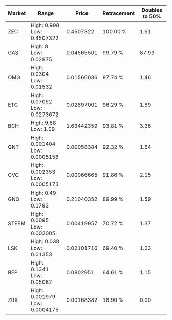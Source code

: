 | Market | Range | Price| Retracement | Doubles to 50% |
| --- | --- | --- | --- | --- |
| ZEC | High: 0.998<br />Low: 0.4507322 | 0.4507322 | 100.00 % | 1.61 |
| GAS | High: 8<br />Low: 0.02875 | 0.04565501 | 99.79 % | 87.93 |
| OMG | High: 0.0304<br />Low: 0.01532 | 0.01566036 | 97.74 % | 1.46 |
| ETC | High: 0.07052<br />Low: 0.0273672 | 0.02897001 | 96.29 % | 1.69 |
| BCH | High: 9.88<br />Low: 1.09 | 1.63442359 | 93.81 % | 3.36 |
| GNT | High: 0.001404<br />Low: 0.0005156 | 0.00058384 | 92.32 % | 1.64 |
| CVC | High: 0.002353<br />Low: 0.0005173 | 0.00066665 | 91.86 % | 2.15 |
| GNO | High: 0.49<br />Low: 0.1793 | 0.21040352 | 89.99 % | 1.59 |
| STEEM | High: 0.0095<br />Low: 0.002005 | 0.00419957 | 70.72 % | 1.37 |
| LSK | High: 0.038<br />Low: 0.01353 | 0.02101716 | 69.40 % | 1.23 |
| REP | High: 0.1341<br />Low: 0.05082 | 0.0802951 | 64.61 % | 1.15 |
| ZRX | High: 0.001979<br />Low: 0.0004175 | 0.00168382 | 18.90 % | 0.00 |
